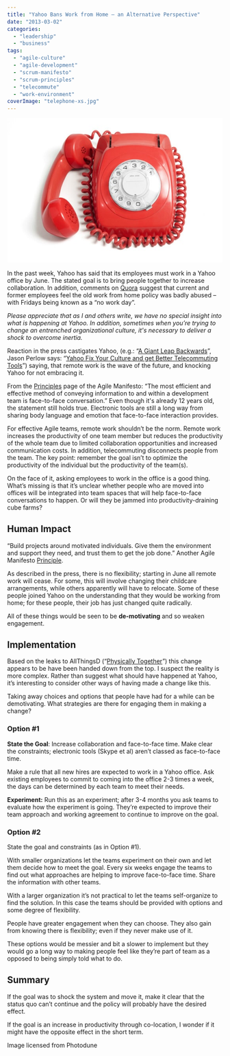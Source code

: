 ```yaml
---
title: "Yahoo Bans Work from Home – an Alternative Perspective"
date: "2013-03-02"
categories: 
  - "leadership"
  - "business"
tags: 
  - "agile-culture"
  - "agile-development"
  - "scrum-manifesto"
  - "scrum-principles"
  - "telecommute"
  - "work-environment"
coverImage: "telephone-xs.jpg"
---
```


![telephone - image licensed from Photodune](images/telephone-xs.jpg)

In the past week, Yahoo has said that its employees must work in a Yahoo office by June. The stated goal is to bring people together to increase collaboration. In addition, comments on [Quora](https://www.quora.com/Yahoo/What-has-been-the-internal-reaction-at-Yahoo-to-Marissa-Mayers-no-work-from-home-policy?srid=Bi&share=1) suggest that current and former employees feel the old work from home policy was badly abused – with Fridays being known as a “no work day”.

_Please appreciate that as I and others write, we have no special insight into what is happening at Yahoo. In addition, sometimes when you’re trying to change an entrenched organizational culture, it's necessary to deliver a shock to overcome inertia._

Reaction in the press castigates Yahoo, (e.g.: “[A Giant Leap Backwards](https://financialpost.com/executive/a-giant-leap-backward-marissa-mayer-under-fire-for-banning-employees-from-working-from-home?r)”, Jason Perlow says: “[Yahoo Fix Your Culture and get Better Telecommuting Tools](https://www.zdnet.com/article/yahoo-fix-your-culture-and-get-better-telecommuting-tools/)”) saying, that remote work is the wave of the future, and knocking Yahoo for not embracing it.

From the [Principles](https://agilemanifesto.org/principles.html) page of the Agile Manifesto: “The most efficient and effective method of conveying information to and within a development team is face-to-face conversation.” Even though it's already 12 years old, the statement still holds true. Electronic tools are still a long way from sharing body language and emotion that face-to-face interaction provides.

For effective Agile teams, remote work shouldn’t be the norm. Remote work increases the productivity of one team member but reduces the productivity of the whole team due to limited collaboration opportunities and increased communication costs. In addition, telecommuting disconnects people from the team. The key point: remember the goal isn’t to optimize the productivity of the individual but the productivity of the team(s).

On the face of it, asking employees to work in the office is a good thing. What’s missing is that it’s unclear whether people who are moved into offices will be integrated into team spaces that will help face-to-face conversations to happen. Or will they be jammed into productivity-draining cube farms?

## Human Impact

“Build projects around motivated individuals. Give them the environment and support they need, and trust them to get the job done.” Another Agile Manifesto [Principle](https://agilemanifesto.org/principles.html).

As described in the press, there is no flexibility; starting in June all remote work will cease. For some, this will involve changing their childcare arrangements, while others apparently will have to relocate. Some of these people joined Yahoo on the understanding that they would be working from home; for these people, their job has just changed quite radically.

All of these things would be seen to be **de-motivating** and so weaken engagement.

## Implementation

Based on the leaks to AllThingsD (“[Physically Together](http://allthingsd.com/20130222/physically-together-heres-the-internal-yahoo-no-work-from-home-memo-which-extends-beyond-remote-workers/)”) this change appears to be have been handed down from the top. I suspect the reality is more complex. Rather than suggest what should have happened at Yahoo, it’s interesting to consider other ways of having made a change like this.

Taking away choices and options that people have had for a while can be demotivating. What strategies are there for engaging them in making a change?

### Option #1

**State the Goal**: Increase collaboration and face-to-face time. Make clear the constraints; electronic tools (Skype et al) aren’t classed as face-to-face time.

Make a rule that all new hires are expected to work in a Yahoo office. Ask existing employees to commit to coming into the office 2-3 times a week, the days can be determined by each team to meet their needs.

**Experiment:** Run this as an experiment; after 3-4 months you ask teams to evaluate how the experiment is going. They’re expected to improve their team approach and working agreement to continue to improve on the goal.

### Option #2

State the goal and constraints (as in Option #1).

With smaller organizations let the teams experiment on their own and let them decide how to meet the goal. Every six weeks engage the teams to find out what approaches are helping to improve face-to-face time. Share the information with other teams.

With a larger organization it’s not practical to let the teams self-organize to find the solution. In this case the teams should be provided with options and some degree of flexibility.

People have greater engagement when they can choose. They also gain from knowing there is flexibility; even if they never make use of it.

These options would be messier and bit a slower to implement but they would go a long way to making people feel like they’re part of team as a opposed to being simply told what to do.

## Summary

If the goal was to shock the system and move it, make it clear that the status quo can’t continue and the policy will probably have the desired effect.

If the goal is an increase in productivity through co-location, I wonder if it might have the opposite effect in the short term.

Image licensed from Photodune
